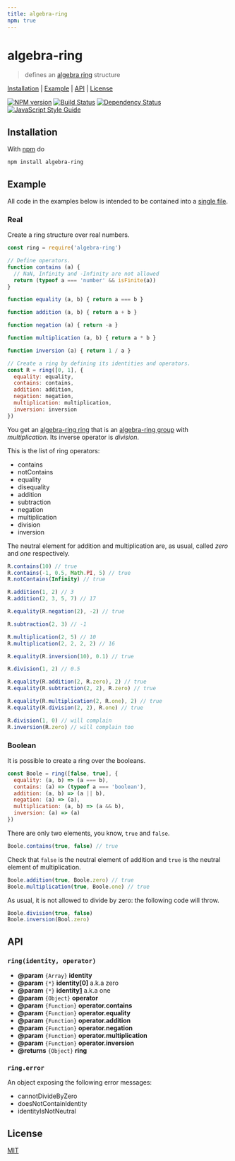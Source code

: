 ```yaml
---
title: algebra-ring
npm: true
---
```

# algebra-ring

> defines an [algebra ring][1] structure

[Installation](#installation) |
[Example](#example) |
[API](#api) |
[License](#license)

[![NPM version](https://badge.fury.io/js/algebra-ring.svg)](http://badge.fury.io/js/algebra-ring)
[![Build Status](https://travis-ci.org/fibo/algebra-ring.svg?branch=master)](https://travis-ci.org/fibo/algebra-ring?branch=master)
[![Dependency Status](https://gemnasium.com/fibo/algebra-ring.svg)](https://gemnasium.com/fibo/algebra-ring)
[![JavaScript Style Guide](https://img.shields.io/badge/code_style-standard-brightgreen.svg)](https://standardjs.com)

## Installation

With [npm](https://npmjs.org/) do

```bash
npm install algebra-ring
```

## Example

All code in the examples below is intended to be contained into a [single file](https://github.com/fibo/algebra-ring-ring/blob/master/test.js).

### Real

Create a ring structure over real numbers.

```javascript
const ring = require('algebra-ring')

// Define operators.
function contains (a) {
  // NaN, Infinity and -Infinity are not allowed
  return (typeof a === 'number' && isFinite(a))
}

function equality (a, b) { return a === b }

function addition (a, b) { return a + b }

function negation (a) { return -a }

function multiplication (a, b) { return a * b }

function inversion (a) { return 1 / a }

// Create a ring by defining its identities and operators.
const R = ring([0, 1], {
  equality: equality,
  contains: contains,
  addition: addition,
  negation: negation,
  multiplication: multiplication,
  inversion: inversion
})
```

You get an [algebra-ring ring][1] that is an [algebra-ring group][2] with *multiplication*.
Its inverse operator is *division*.

This is the list of ring operators:

* contains
* notContains
* equality
* disequality
* addition
* subtraction
* negation
* multiplication
* division
* inversion

The neutral element for addition and multiplication are, as usual, called
*zero* and *one* respectively.

```javascript
R.contains(10) // true
R.contains(-1, 0.5, Math.PI, 5) // true
R.notContains(Infinity) // true

R.addition(1, 2) // 3
R.addition(2, 3, 5, 7) // 17

R.equality(R.negation(2), -2) // true

R.subtraction(2, 3) // -1

R.multiplication(2, 5) // 10
R.multiplication(2, 2, 2, 2) // 16

R.equality(R.inversion(10), 0.1) // true

R.division(1, 2) // 0.5

R.equality(R.addition(2, R.zero), 2) // true
R.equality(R.subtraction(2, 2), R.zero) // true

R.equality(R.multiplication(2, R.one), 2) // true
R.equality(R.division(2, 2), R.one) // true

R.division(1, 0) // will complain
R.inversion(R.zero) // will complain too
```

### Boolean

It is possible to create a ring over the booleans.

```javascript
const Boole = ring([false, true], {
  equality: (a, b) => (a === b),
  contains: (a) => (typeof a === 'boolean'),
  addition: (a, b) => (a || b),
  negation: (a) => (a),
  multiplication: (a, b) => (a && b),
  inversion: (a) => (a)
})
```

There are only two elements, you know, `true` and `false`.

```javascript
Boole.contains(true, false) // true
```

Check that `false` is the neutral element of addition and `true` is the
neutral element of multiplication.

```javascript
Boole.addition(true, Boole.zero) // true
Boole.multiplication(true, Boole.one) // true
```

As usual, it is not allowed to divide by zero: the following code will throw.

```javascript
Boole.division(true, false)
Boole.inversion(Bool.zero)
```

## API

### `ring(identity, operator)`

* **@param** `{Array}` **identity**
* **@param** `{*}`     **identity[0]** a.k.a zero
* **@param** `{*}`     **identity[1]** a.k.a one
* **@param** `{Object}`   **operator**
* **@param** `{Function}` **operator.contains**
* **@param** `{Function}` **operator.equality**
* **@param** `{Function}` **operator.addition**
* **@param** `{Function}` **operator.negation**
* **@param** `{Function}` **operator.multiplication**
* **@param** `{Function}` **operator.inversion**
* **@returns** `{Object}` **ring**

### `ring.error`

An object exposing the following error messages:

* cannotDivideByZero
* doesNotContainIdentity
* identityIsNotNeutral

## License

[MIT](http://g14n.info/mit-license/)

[1]: https://en.wikipedia.org/wiki/Ring_(mathematics) "Ring"
[2]: https://www.npmjs.com/package/algebra-ring-group "algebra-ring-group"
